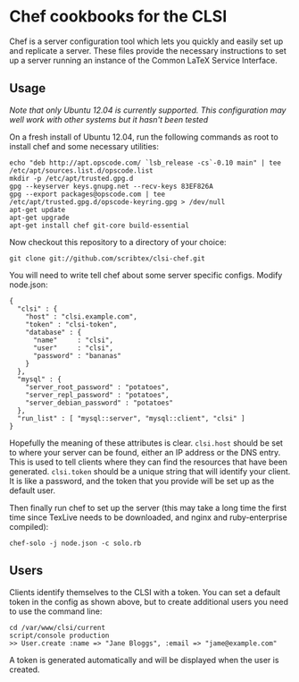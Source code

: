 Chef cookbooks for the CLSI
===========================

Chef is a server configuration tool which lets you quickly and easily set up and
replicate a server. These files provide the necessary instructions to set up a server
running an instance of the Common LaTeX Service Interface.

Usage
-----

*Note that only Ubuntu 12.04 is currently supported. This configuration may well work with
other systems but it hasn't been tested*

On a fresh install of Ubuntu 12.04, run the following commands as root to install chef
and some necessary utilities: 

    echo "deb http://apt.opscode.com/ `lsb_release -cs`-0.10 main" | tee /etc/apt/sources.list.d/opscode.list
    mkdir -p /etc/apt/trusted.gpg.d
    gpg --keyserver keys.gnupg.net --recv-keys 83EF826A
    gpg --export packages@opscode.com | tee /etc/apt/trusted.gpg.d/opscode-keyring.gpg > /dev/null 
    apt-get update
    apt-get upgrade
    apt-get install chef git-core build-essential
    
Now checkout this repository to a directory of your choice:

    git clone git://github.com/scribtex/clsi-chef.git

You will need to write tell chef about some server specific configs. Modify node.json:

    {
      "clsi" : {
        "host" : "clsi.example.com",
        "token" : "clsi-token",
        "database" : {
          "name"     : "clsi",
          "user"     : "clsi",
          "password" : "bananas"
        }
      },
      "mysql" : {
        "server_root_password" : "potatoes",
        "server_repl_password" : "potatoes",
        "server_debian_password" : "potatoes"
      },
      "run_list" : [ "mysql::server", "mysql::client", "clsi" ]
    }

Hopefully the meaning of these attributes is clear. `clsi.host` should be set to where your server
can be found, either an IP address or the DNS entry. This is used to tell clients where they can
find the resources that have been generated. `clsi.token` should be a unique string that will identify
your client. It is like a password, and the token that you provide will be set up as the default user.

Then finally run chef to set up the server (this may take a long time the first time since 
TexLive needs to be downloaded, and nginx and ruby-enterprise compiled):

    chef-solo -j node.json -c solo.rb

Users
-----

Clients identify themselves to the CLSI with a token. You can set a default token in the config as
shown above, but to create additional users you need to use the command line:

    cd /var/www/clsi/current
    script/console production
    >> User.create :name => "Jane Bloggs", :email => "jame@example.com"

A token is generated automatically and will be displayed when the user is created.
